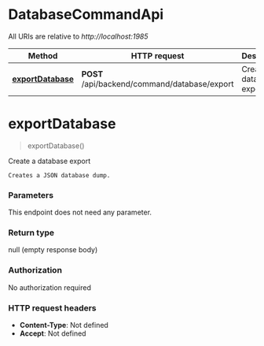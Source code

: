 # DatabaseCommandApi

All URIs are relative to *http://localhost:1985*

| Method | HTTP request | Description |
|------------- | ------------- | -------------|
| [**exportDatabase**](DatabaseCommandApi.md#exportDatabase) | **POST** /api/backend/command/database/export | Create a database export |


<a name="exportDatabase"></a>
# **exportDatabase**
> exportDatabase()

Create a database export

    Creates a JSON database dump.

### Parameters
This endpoint does not need any parameter.

### Return type

null (empty response body)

### Authorization

No authorization required

### HTTP request headers

- **Content-Type**: Not defined
- **Accept**: Not defined

